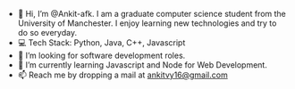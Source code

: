 - 👋 Hi, I’m @Ankit-afk. I am a graduate computer science student from the University of Manchester. I enjoy learning new technologies and try to do so everyday. 
- 💻 Tech Stack: Python, Java, C++, Javascript 
- 👀 I’m looking for software development roles.
- 🌱 I’m currently learning Javascript and Node for Web Development.
- 📫 Reach me by dropping a mail at ankitvy16@gmail.com

<!---
Ankit-afk/Ankit-afk is a ✨ special ✨ repository because its `README.md` (this file) appears on your GitHub profile.
You can click the Preview link to take a look at your changes.
--->
